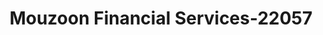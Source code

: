 ---
f_zip-code: 91701
f_state-code: CA
title: Mouzoon Financial Services-22057
f_phone: 909-484-7979
f_city-only: Alta Loma
f_address: 8687 19Th Street Alta Loma
f_location-unique-id: '22057'
slug: mouzoon-financial-services-22057
updated-on: '2024-05-30T13:46:58.046Z'
created-on: '2024-05-30T13:36:59.803Z'
published-on: '2024-05-30T13:54:32.469Z'
f_city-state: cms/city/alta-loma-ca.md
f_company: cms/company/mouzoon-financial-services.md
f_state: cms/state/california.md
layout: '[payday-loan].html'
tags: payday-loan
---